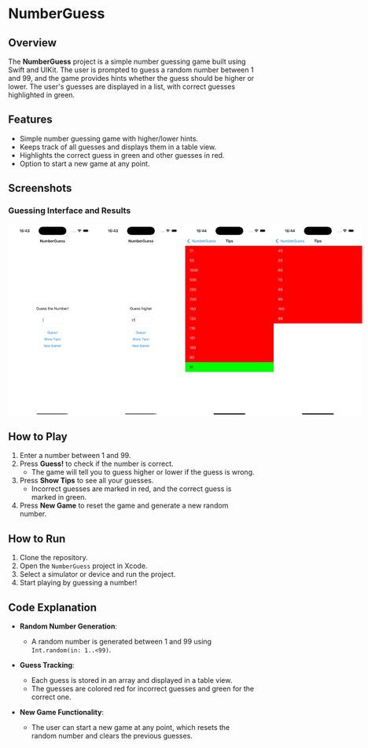 # NumberGuess

## Overview
The **NumberGuess** project is a simple number guessing game built using Swift and UIKit. The user is prompted to guess a random number between 1 and 99, and the game provides hints whether the guess should be higher or lower. The user's guesses are displayed in a list, with correct guesses highlighted in green.

## Features
- Simple number guessing game with higher/lower hints.
- Keeps track of all guesses and displays them in a table view.
- Highlights the correct guess in green and other guesses in red.
- Option to start a new game at any point.
  
## Screenshots

### Guessing Interface and Results

<div style="display: flex; justify-content: space-between;">
    <img src="./Screenshots/Screen1.png" alt="Game Start" width="180"/>
    <img src="./Screenshots/Screen2.png" alt="Guess Feedback" width="180"/>
    <img src="./Screenshots/Screen3.png" alt="Guess List - Incorrect" width="180"/>
    <img src="./Screenshots/Screen4.png" alt="Guess List - Correct" width="180"/>
</div>

## How to Play
1. Enter a number between 1 and 99.
2. Press **Guess!** to check if the number is correct.
   - The game will tell you to guess higher or lower if the guess is wrong.
3. Press **Show Tips** to see all your guesses.
   - Incorrect guesses are marked in red, and the correct guess is marked in green.
4. Press **New Game** to reset the game and generate a new random number.

## How to Run
1. Clone the repository.
2. Open the `NumberGuess` project in Xcode.
3. Select a simulator or device and run the project.
4. Start playing by guessing a number!

## Code Explanation

- **Random Number Generation**: 
  - A random number is generated between 1 and 99 using `Int.random(in: 1..<99)`.
  
- **Guess Tracking**: 
  - Each guess is stored in an array and displayed in a table view.
  - The guesses are colored red for incorrect guesses and green for the correct one.

- **New Game Functionality**: 
  - The user can start a new game at any point, which resets the random number and clears the previous guesses.
